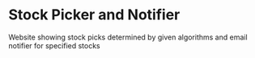 # Stock Picker and Notifier
 Website showing stock picks determined by given algorithms and email notifier for specified stocks
